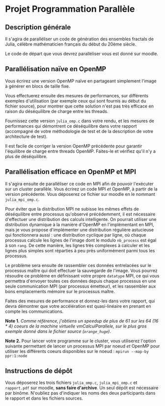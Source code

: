 # Projet Programmation Parallèle

## Description générale

Il s'agira de paralléliser un code de génération des ensembles fractals
de Julia, célèbre mathématicien français du début du 20ème siècle.

Le code de départ que vous devrez paralléliser vous est donné sur moodle.

## Parallélisation naïve en OpenMP

Vous écrirez une version OpenMP naïve en partageant simplement l'image à
générer en blocs de taille fixe.

Vous effectuerez ensuite des mesures de performances, sur différents exemples
d'utilisation (par exemple ceux qui sont fournis au début du fichier source),
pour montrer que cette solution n'est pas très efficace en raison du
déséquilibre de charge entre les threads.

Fournissez cette version `julia_omp.c` dans votre rendu, et les mesures de
performances qui démontrent ce déséquilibre dans votre rapport
(accompagné de votre méthodologie de test et de la description de votre
architecture de test).

Il est facile de corriger la version OpenMP précédente pour garantir
l'équilibre de charge entre threads OpenMP. Faites-le et vérifiez qu'il n'y
a plus de déséquilibre.

## Parallélisation efficace en OpenMP et MPI

Il s'agira ensuite de paralléliser ce code en MPI afin de pouvoir l'exécuter
sur un cluster parallèle.
Vous écrirez un code MPI *et* OpenMP, à partir de la version précédente.
Vous déposerez ce fichier sur moodle en le nommant `julia_mpi_omp.c`.

Pour éviter que la distribution MPI ne subisse les mêmes effets de déséquilibre
entre processus qu'observé précédemment, il est nécessaire d'effectuer
une distribution des calculs intelligente. On pourrait utiliser une
distribution dynamique à la manière d'OpenMP en l'implémentant en MPI,
mais je vous propose d'implémenter une distribution régulière astucieuse qui
fonctionnera aussi : une distribution cyclique par ligne,
où chaque processus calcule les lignes de l'image dont le modulo
`nb_process` est égal à son `rang`. De cette manière, les lignes très complexes
à calculer et les lignes plus simples sont réparties à peu près uniformément
parmi tous les processus.

Le problème sera ensuite de rassembler ces données entrelacées sur le processus
maître qui doit effectuer la sauvegarde de l'image. Vous pourrez résoudre ce
problème en définissant votre propre `datatype` MPI, ce qui vous permettra
d'envoyer toutes ces données depuis chaque processus en une seule
communication MPI (par processus émetteur), et les rassembler aux bons
emplacements mémoire sur le processus maître.

Faites des mesures de performance et donnez-les dans votre rapport,
qui devra démontrer que votre accélération est quasi-linéaire en prenant en
compte les communications.

**Note 1.**
*Comme référence, j'obtiens un speedup de plus de 61 sur les 64 (16 * 4) coeurs
de la machine virtuelle vmCalculParallele, sur le plus gros exemple donné dans
le fichier source (`orange_huge`)*.

**Note 2.**
Pour lancer votre programme sur le cluster,
vous utiliserez l'option suivante permettant de lancer un
processus MPI par noeud *et* OpenMP pour utiliser les différents coeurs
disponibles sur le noeud : `mpirun --map-by ppr:1:node`


## Instructions de dépôt

Vous déposerez les trois fichiers `julia_omp.c`, `julia_mpi_omp.c` et
`rapport.pdf` sur moodle, **sans faire d'archive**.
Un seul dépôt est nécessaire par binôme. N'oubliez pas d'indiquer les noms des
deux participants dans le rapport et dans les fichiers sources.

